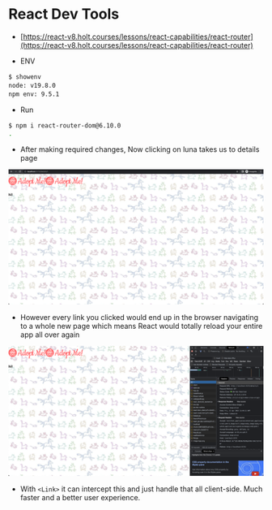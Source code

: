# React Dev Tools

- [https://react-v8.holt.courses/lessons/react-capabilities/react-router](https://react-v8.holt.courses/lessons/react-capabilities/react-router)

- ENV
  
```bash
$ showenv
node: v19.8.0
npm env: 9.5.1
```

- Run

```bash
$ npm i react-router-dom@6.10.0
.

```

- After making required changes, Now clicking on luna takes us to details page

![img](.images/image-2023-04-21-17-39-16.png)

- However every link you clicked would end up in the browser navigating to a whole new page which means React would totally reload your entire app all over again
  
![img](.images/image-2023-04-21-17-50-04.png)

- With `<Link>` it can intercept this and just handle that all client-side. Much faster and a better user experience.

